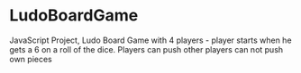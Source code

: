 # LudoBoardGame
JavaScript Project, Ludo Board Game with 4 players - player starts when he gets a 6 on a roll of the dice. Players can push other players can not push own pieces
